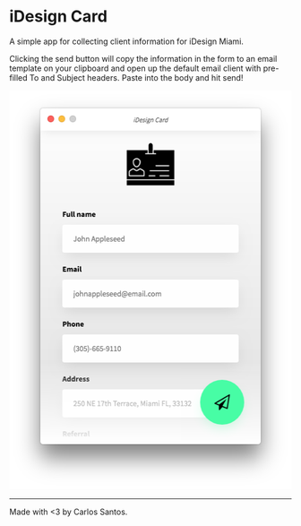 # iDesign Card
A simple app for collecting client information for iDesign Miami. 

Clicking the send button will copy the information in the form to an email template on your clipboard and open up the default email client with pre-filled To and Subject headers. Paste into the body and hit send!

<p align="center">
    <img width="512" height="712" src="./src/imgs/screenshots/screenshot-1.png">
</p>



---
Made with <3 by Carlos Santos.
